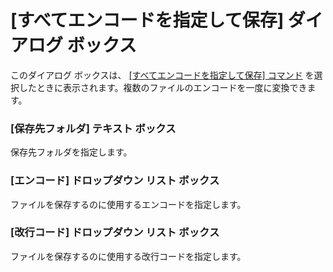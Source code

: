 # \[すべてエンコードを指定して保存\] ダイアログ ボックス

このダイアログ ボックスは、 [\[すべてエンコードを指定して保存\] コマンド](../../cmd/file/file_save_all_as) を選択したときに表示されます。複数のファイルのエンコードを一度に変換できます。

### \[保存先フォルダ\] テキスト ボックス

保存先フォルダを指定します。

### \[エンコード\] ドロップダウン リスト ボックス

ファイルを保存するのに使用するエンコードを指定します。

### \[改行コード\] ドロップダウン リスト ボックス

ファイルを保存するのに使用する改行コードを指定します。

